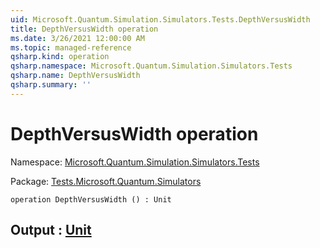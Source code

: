 ```yaml
---
uid: Microsoft.Quantum.Simulation.Simulators.Tests.DepthVersusWidth
title: DepthVersusWidth operation
ms.date: 3/26/2021 12:00:00 AM
ms.topic: managed-reference
qsharp.kind: operation
qsharp.namespace: Microsoft.Quantum.Simulation.Simulators.Tests
qsharp.name: DepthVersusWidth
qsharp.summary: ''
---
```


# DepthVersusWidth operation

Namespace: [Microsoft.Quantum.Simulation.Simulators.Tests](xref:Microsoft.Quantum.Simulation.Simulators.Tests)

Package: [Tests.Microsoft.Quantum.Simulators](https://nuget.org/packages/Tests.Microsoft.Quantum.Simulators)




```qsharp
operation DepthVersusWidth () : Unit
```


## Output : [Unit](xref:microsoft.quantum.lang-ref.unit)

